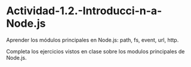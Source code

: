 # Actividad-1.2.-Introducci-n-a-Node.js


Aprender los módulos principales en Node.js: path, fs, event, url, http.

Completa los ejercicios vistos en clase sobre los modulos principales de Node.js.
